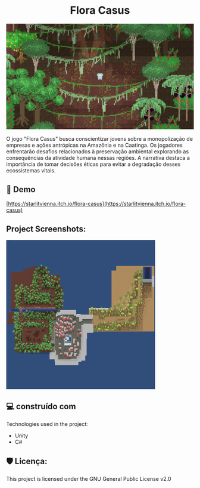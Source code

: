 <h1 align="center" id="title">Flora Casus</h1>

<p align="center"><img src="https://github.com/StarlitVienna/Flora-Casus/blob/master/screenshots/aaaaaaaa.jpg?raw=true" alt="project-image"></p>

<p id="description">O jogo "Flora Casus" busca conscientizar jovens sobre a monopolização de empresas e ações antrópicas na Amazônia e na Caatinga. Os jogadores enfrentarão desafios relacionados à preservação ambiental explorando as consequências da atividade humana nessas regiões. A narrativa destaca a importância de tomar decisões éticas para evitar a degradação desses ecossistemas vitais.</p>

<h2>🚀 Demo</h2>

[https://starlitvienna.itch.io/flora-casus](https://starlitvienna.itch.io/flora-casus)

<h2>Project Screenshots:</h2>

<img src="https://github.com/StarlitVienna/Flora-Casus/blob/master/screenshots/mapa.jpg" alt="project-screenshot" width="400" height="400/">

  
  
<h2>💻 construído com</h2>

Technologies used in the project:

*   Unity
*   C#

<h2>🛡️ Licença:</h2>

This project is licensed under the GNU General Public License v2.0
